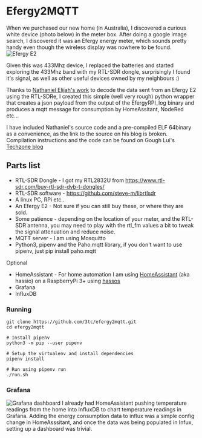 
# Efergy2MQTT
When we purchased our new home (in Australia), I discovered a curious white device (photo below) in the meter box.  After doing a google image search, I discovered it was an Efergy energy meter, which sounds pretty handy even though the wireless display was nowhere to be found.
![Efergy E2](https://imgur.com/a/HVmc2C8)

Given this was 433Mhz device, I replaced the batteries and started exploring the 433Mhz band with my RTL-SDR dongle, surprisingly I found it's signal, as well as other useful devices owned by my neighbours :)

Thanks to [Nathaniel Elijah's work](https://rtlsdr-dongle.blogspot.com/2013/11/finally-complete-working-prototype-of.html) to decode the data sent from an Efergy E2 using the RTL-SDRe, I created this simple (well very rough) python wrapper that creates a json payload from the output of the EfergyRPI_log binary and produces a mqtt message for consumption by HomeAssitant, NodeRed etc...

I have included Nathaniel's source code and a pre-compiled ELF 64binary as a convenience, as the link to the source on his blog is broken. Compilation instructions and the code can be found on Gough Lui's [Techzone blog](https://goughlui.com/2013/11/14/efergy-energy-monitor-decoding-with-rtl-sdr/)

## Parts list

* RTL-SDR Dongle - I got my RTL2832U from https://www.rtl-sdr.com/buy-rtl-sdr-dvb-t-dongles/
* RTL-SDR software - https://github.com/steve-m/librtlsdr
* A linux PC, RPi etc..
* An Efergy E2 - Not sure if you can still buy these, or where they are sold.
* Some patience - depending on the location of your meter, and the RTL-SDR antenna, you may need to play with the rtl_fm values a bit to tweak the signal attenuation and reduce noise.
* MQTT server - I am using Mosquitto
* Python3, pipenv and the Paho.mqtt library, if you don't want to use pipenv, just pip install paho.mqtt 

Optional
* HomeAssistant - For home automation I am using [HomeAssistant](https://www.home-assistant.io/getting-started/) (aka hassio) on a RaspberryPi 3+ using [hassos](https://www.home-assistant.io/installation/raspberrypi)
* Grafana
* InfluxDB

### Running
```
git clone https://github.com/3tc/efergy2mqtt.git
cd efergy2mqtt

# Install pipenv
python3 -m pip --user pipenv

# Setup the virtualenv and install dependencies
pipenv install

# Run using pipenv run
./run.sh
```

### Grafana
![Grafana dashboard](https://imgur.com/a/Jt8xlyt)
I already had HomeAssistant pushing temperature readings from the home into InfluxDB to chart temperature readings in Grafana.  Adding the energy consumption data to influx was a simple config change in HomeAsssitant, and once the data was being populated in Infux, setting up a dashboard was trivial.

